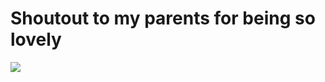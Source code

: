 # Shoutout to my parents for being so lovely
![](https://hit.yhype.me/github/profile?user_id=35664724)
